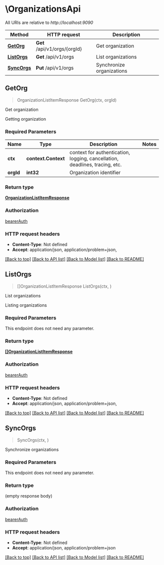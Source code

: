 # \OrganizationsApi

All URIs are relative to *http://localhost:9090*

Method | HTTP request | Description
------------- | ------------- | -------------
[**GetOrg**](OrganizationsApi.md#GetOrg) | **Get** /api/v1/orgs/{orgId} | Get organization
[**ListOrgs**](OrganizationsApi.md#ListOrgs) | **Get** /api/v1/orgs | List organizations
[**SyncOrgs**](OrganizationsApi.md#SyncOrgs) | **Put** /api/v1/orgs | Synchronize organizations



## GetOrg

> OrganizationListItemResponse GetOrg(ctx, orgId)

Get organization

Getting organization

### Required Parameters


Name | Type | Description  | Notes
------------- | ------------- | ------------- | -------------
**ctx** | **context.Context** | context for authentication, logging, cancellation, deadlines, tracing, etc.
**orgId** | **int32**| Organization identifier | 

### Return type

[**OrganizationListItemResponse**](OrganizationListItemResponse.md)

### Authorization

[bearerAuth](../README.md#bearerAuth)

### HTTP request headers

- **Content-Type**: Not defined
- **Accept**: application/json, application/problem+json, 

[[Back to top]](#) [[Back to API list]](../README.md#documentation-for-api-endpoints)
[[Back to Model list]](../README.md#documentation-for-models)
[[Back to README]](../README.md)


## ListOrgs

> []OrganizationListItemResponse ListOrgs(ctx, )

List organizations

Listing organizations

### Required Parameters

This endpoint does not need any parameter.

### Return type

[**[]OrganizationListItemResponse**](OrganizationListItemResponse.md)

### Authorization

[bearerAuth](../README.md#bearerAuth)

### HTTP request headers

- **Content-Type**: Not defined
- **Accept**: application/json, application/problem+json, 

[[Back to top]](#) [[Back to API list]](../README.md#documentation-for-api-endpoints)
[[Back to Model list]](../README.md#documentation-for-models)
[[Back to README]](../README.md)


## SyncOrgs

> SyncOrgs(ctx, )

Synchronize organizations

### Required Parameters

This endpoint does not need any parameter.

### Return type

 (empty response body)

### Authorization

[bearerAuth](../README.md#bearerAuth)

### HTTP request headers

- **Content-Type**: Not defined
- **Accept**: application/json, application/problem+json

[[Back to top]](#) [[Back to API list]](../README.md#documentation-for-api-endpoints)
[[Back to Model list]](../README.md#documentation-for-models)
[[Back to README]](../README.md)

